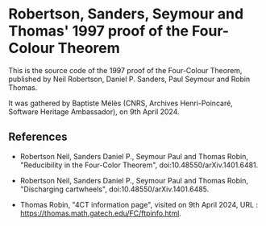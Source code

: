 # Robertson, Sanders, Seymour and Thomas' 1997 proof of the Four-Colour Theorem

This is the source code of the 1997 proof of the Four-Colour Theorem,
published by Neil Robertson, Daniel P. Sanders, Paul Seymour and Robin
Thomas.

It was gathered by Baptiste Mélès (CNRS, Archives Henri-Poincaré,
Software Heritage Ambassador), on 9th April 2024.


## References

- Robertson Neil, Sanders Daniel P., Seymour Paul and Thomas Robin,
  "Reducibility in the Four-Color Theorem",
  doi:10.48550/arXiv.1401.6481.

- Robertson Neil, Sanders Daniel P., Seymour Paul and Thomas Robin,
  "Discharging cartwheels", doi:10.48550/arXiv.1401.6485.

- Thomas Robin, "4CT information page", visited on 9th April 2024,
  URL :  https://thomas.math.gatech.edu/FC/ftpinfo.html.
